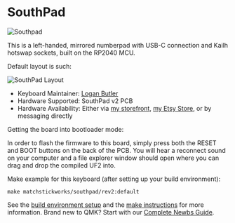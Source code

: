 # SouthPad

![Southpad](https://i.imgur.com/Wl71thnh.jpg)

This is a left-handed, mirrored numberpad with USB-C connection and Kailh hotswap sockets, built on the RP2040 MCU.

Default layout is such:

![SouthPad Layout](https://i.imgur.com/jc7T2jl.jpg)

* Keyboard Maintainer: [Logan Butler](https://github.com/MatchstickWorks)
* Hardware Supported: SouthPad v2 PCB
* Hardware Availability: Either via [my storefront](https://matchstick.works), [my Etsy Store](https://www.etsy.com/shop/MatchstickWorksShop), or by messaging directly

Getting the board into bootloader mode:

In order to flash the firmware to this board, simply press both the RESET and BOOT buttons on the back of the PCB. You will hear a reconnect sound on your computer and a file explorer window should open where you can drag and drop the compiled UF2 into.

Make example for this keyboard (after setting up your build environment):

    make matchstickworks/southpad/rev2:default

See the [build environment setup](https://docs.qmk.fm/#/getting_started_build_tools) and the [make instructions](https://docs.qmk.fm/#/getting_started_make_guide) for more information. Brand new to QMK? Start with our [Complete Newbs Guide](https://docs.qmk.fm/#/newbs).
